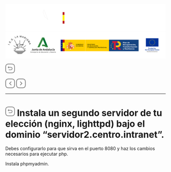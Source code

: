 <p style="text-aling:center;height:100px"></p>

![](/md/res/_bannerD.png#gh-dark-mode-only)
![](/md/res/_bannerL.png#gh-light-mode-only)

<a href="/README.md"><img src="/md/res/_back.svg" width="30"></a>

<a href="/md/7.md"><img src="/md/res/_arrow_r.svg" width="30"></a>
<a href=""><img src="/md/res/_arrow.svg" width="30"></a>

---

# [<img src="/md/res/_back.svg" width="30">](/README.md) Instala un segundo servidor de tu elección (nginx, lighttpd) bajo el dominio “servidor2.centro.intranet”.

Debes configurarlo para que sirva en el puerto 8080 y haz los cambios necesarios para ejecutar php.

Instala phpmyadmin.
